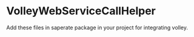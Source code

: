 # VolleyWebServiceCallHelper

Add these files in saperate package in your project for integrating volley.
